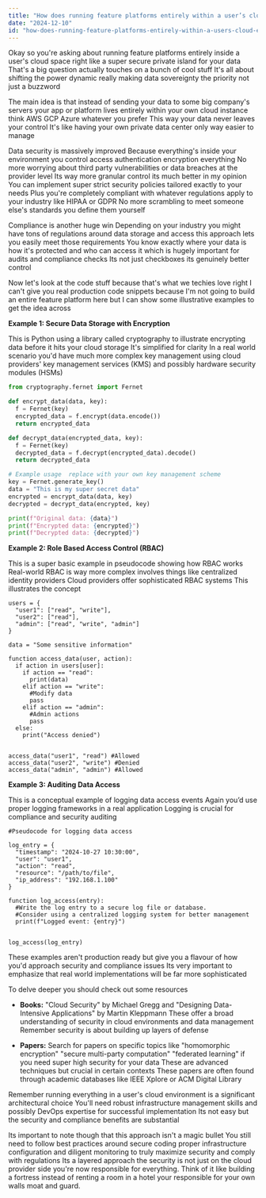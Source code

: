 ```yaml
---
title: "How does running feature platforms entirely within a user’s cloud environment ensure data security and compliance?"
date: "2024-12-10"
id: "how-does-running-feature-platforms-entirely-within-a-users-cloud-environment-ensure-data-security-and-compliance"
---
```


Okay so you're asking about running feature platforms entirely inside a user's cloud space right  like a super secure private island for your data  That's a big question actually touches on a bunch of cool stuff  It's all about shifting the power dynamic really making data sovereignty the priority not just a buzzword

The main idea is that instead of sending your data to some big company's servers your app or platform lives entirely within your own cloud instance think AWS GCP Azure whatever you prefer This way your data never leaves your control  It's like having your own private data center only way easier to manage

Data security is massively improved  Because everything's inside your environment you control access authentication encryption everything  No more worrying about third party vulnerabilities or data breaches at the provider level  Its way more granular control its much better in my opinion You can implement super strict security policies tailored exactly to your needs  Plus you're completely compliant with whatever regulations apply to your industry like HIPAA or GDPR  No more scrambling to meet someone else's standards you define them yourself

Compliance is another huge win  Depending on your industry you might have tons of regulations around data storage and access this approach lets you easily meet those requirements  You know exactly where your data is how it's protected and who can access it which is hugely important for audits and compliance checks  Its not just checkboxes its genuinely better control


Now let's look at the code stuff because that's what we techies love right  I can't give you real production code snippets because I'm not going to build an entire feature platform here but I can show some illustrative examples to get the idea across

**Example 1:  Secure Data Storage with Encryption**

This is Python using a library called cryptography to illustrate encrypting data before it hits your cloud storage  It's simplified for clarity  In a real world scenario you'd have much more complex key management using cloud providers' key management services (KMS) and possibly hardware security modules (HSMs)

```python
from cryptography.fernet import Fernet

def encrypt_data(data, key):
  f = Fernet(key)
  encrypted_data = f.encrypt(data.encode())
  return encrypted_data

def decrypt_data(encrypted_data, key):
  f = Fernet(key)
  decrypted_data = f.decrypt(encrypted_data).decode()
  return decrypted_data

# Example usage  replace with your own key management scheme
key = Fernet.generate_key()  
data = "This is my super secret data"
encrypted = encrypt_data(data, key)
decrypted = decrypt_data(encrypted, key)

print(f"Original data: {data}")
print(f"Encrypted data: {encrypted}")
print(f"Decrypted data: {decrypted}")

```

**Example 2:  Role Based Access Control (RBAC)**

This is a super basic example in pseudocode showing how RBAC works   Real-world RBAC is way more complex involves things like centralized identity providers  Cloud providers offer sophisticated RBAC systems  This illustrates the concept

```
users = {
  "user1": ["read", "write"],
  "user2": ["read"],
  "admin": ["read", "write", "admin"]
}

data = "Some sensitive information"

function access_data(user, action):
  if action in users[user]:
    if action == "read":
      print(data)
    elif action == "write":
      #Modify data
      pass
    elif action == "admin":
      #Admin actions
      pass
  else:
    print("Access denied")


access_data("user1", "read") #Allowed
access_data("user2", "write") #Denied
access_data("admin", "admin") #Allowed
```


**Example 3:  Auditing Data Access**

This is a conceptual example of logging data access events  Again you’d use proper logging frameworks in a real application  Logging is crucial for compliance and security auditing

```
#Pseudocode for logging data access

log_entry = {
  "timestamp": "2024-10-27 10:30:00",
  "user": "user1",
  "action": "read",
  "resource": "/path/to/file",
  "ip_address": "192.168.1.100"
}

function log_access(entry):
  #Write the log entry to a secure log file or database.
  #Consider using a centralized logging system for better management
  print(f"Logged event: {entry}")


log_access(log_entry)
```



These examples aren't production ready but give you a flavour of how you'd approach security and compliance issues  Its very important to emphasize that real world implementations will be far more sophisticated

To delve deeper you should check out some resources

* **Books:**  "Cloud Security" by  Michael Gregg and  "Designing Data-Intensive Applications" by Martin Kleppmann  These offer a broad understanding of security in cloud environments and data management  Remember security is about building up layers of defense

* **Papers:** Search for papers on specific topics like "homomorphic encryption" "secure multi-party computation" "federated learning" if you need super high security for your data  These are advanced techniques but crucial in certain contexts  These papers are often found through academic databases like IEEE Xplore or ACM Digital Library

Remember running everything in a user's cloud environment  is a significant architectural choice  You'll need robust infrastructure management skills and possibly DevOps expertise for successful implementation  Its not easy but the security and compliance benefits are substantial


Its important to note though that this approach isn't a magic bullet  You still need to follow best practices around secure coding  proper infrastructure configuration  and diligent monitoring to truly maximize security and comply with regulations  Its a layered approach the security is not just on the cloud provider side you're now responsible for everything.  Think of it like building a fortress instead of renting a room in a hotel your responsible for your own walls moat and guard.

